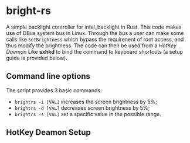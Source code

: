 # bright-rs
A simple backlight controller for intel_backlight in Rust. This code makes use of DBus system bus in Linux.
Through the bus a user can make some calls like `SetBrightness` which bypass the requirenent of root access, and thus 
modify the brightness. The code can then be used from a *HotKey Daemon* Like **sxhkd** to bind the command to keyboard shortcuts (a setup guide is provided below). 

## Command line options
The script provides 3 basic commands:
- `brightrs -i [VAL]` increases the screen brightness by 5%;
- `brightrs -d [VAL]` decreases screen brightness by 5%;
- `brightrs -s [VAL]` set a specific value in the possible range.

<!-- remember to update the instructions when you make changes** -->

## HotKey Deamon Setup
